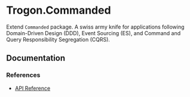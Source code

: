 # Trogon.Commanded

Extend `Commanded` package. A swiss army knife for applications following Domain-Driven Design (DDD), Event Sourcing (ES), and Command and Query Responsibility Segregation (CQRS).

## Documentation

### References

- [API Reference](api-reference.html)
